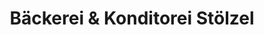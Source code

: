 ---
title: "Bäckerei & Konditorei Stölzel"
url: /penig/baeckerei-und-konditorei-stoelzel/
shop: Bäckerei
---